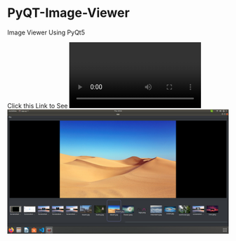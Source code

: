 # PyQT-Image-Viewer
Image Viewer Using PyQt5

Click this Link to See 
![Demo Video](https://user-images.githubusercontent.com/65771769/128624760-73f55b8a-346e-4763-94eb-d1af86584eb1.mp4)
![alt text](https://github.com/naga-master/PyQT-Image-Viewer/blob/main/images/preview.jpeg?raw=true)
